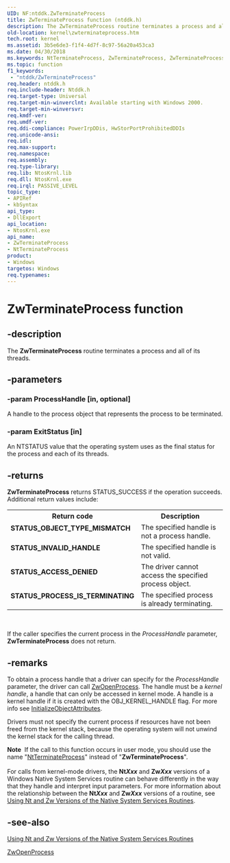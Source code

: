 ```yaml
---
UID: NF:ntddk.ZwTerminateProcess
title: ZwTerminateProcess function (ntddk.h)
description: The ZwTerminateProcess routine terminates a process and all of its threads.
old-location: kernel\zwterminateprocess.htm
tech.root: kernel
ms.assetid: 3b5e6de3-f1f4-4d7f-8c97-56a20a453ca3
ms.date: 04/30/2018
ms.keywords: NtTerminateProcess, ZwTerminateProcess, ZwTerminateProcess routine [Kernel-Mode Driver Architecture], k111_72c76674-5372-4662-9097-53d850d49afe.xml, kernel.zwterminateprocess, ntddk/NtTerminateProcess, ntddk/ZwTerminateProcess
ms.topic: function
f1_keywords:
 - "ntddk/ZwTerminateProcess"
req.header: ntddk.h
req.include-header: Ntddk.h
req.target-type: Universal
req.target-min-winverclnt: Available starting with Windows 2000.
req.target-min-winversvr: 
req.kmdf-ver: 
req.umdf-ver: 
req.ddi-compliance: PowerIrpDDis, HwStorPortProhibitedDDIs
req.unicode-ansi: 
req.idl: 
req.max-support: 
req.namespace: 
req.assembly: 
req.type-library: 
req.lib: NtosKrnl.lib
req.dll: NtosKrnl.exe
req.irql: PASSIVE_LEVEL
topic_type:
- APIRef
- kbSyntax
api_type:
- DllExport
api_location:
- NtosKrnl.exe
api_name:
- ZwTerminateProcess
- NtTerminateProcess
product:
- Windows
targetos: Windows
req.typenames: 
---
```


# ZwTerminateProcess function


## -description


The <b>ZwTerminateProcess</b> routine terminates a process and all of its threads.


## -parameters




### -param ProcessHandle [in, optional]

A handle to the process object that represents the process to be terminated. 


### -param ExitStatus [in]

An NTSTATUS value that the operating system uses as the final status for the process and each of its threads. 


## -returns



<b>ZwTerminateProcess</b> returns STATUS_SUCCESS if the operation succeeds. Additional return values include:

<table>
<tr>
<th>Return code</th>
<th>Description</th>
</tr>
<tr>
<td width="40%">
<dl>
<dt><b>STATUS_OBJECT_TYPE_MISMATCH</b></dt>
</dl>
</td>
<td width="60%">
The specified handle is not a process handle.

</td>
</tr>
<tr>
<td width="40%">
<dl>
<dt><b>STATUS_INVALID_HANDLE</b></dt>
</dl>
</td>
<td width="60%">
The specified handle is not valid.

</td>
</tr>
<tr>
<td width="40%">
<dl>
<dt><b>STATUS_ACCESS_DENIED</b></dt>
</dl>
</td>
<td width="60%">
The driver cannot access the specified process object.

</td>
</tr>
<tr>
<td width="40%">
<dl>
<dt><b>STATUS_PROCESS_IS_TERMINATING</b></dt>
</dl>
</td>
<td width="60%">
The specified process is already terminating. 

</td>
</tr>
</table>
 

If the caller specifies the current process in the <i>ProcessHandle</i> parameter, <b>ZwTerminateProcess</b> does not return.




## -remarks



To obtain a process handle that a driver can specify for the <i>ProcessHandle</i> parameter, the driver can call <a href="https://docs.microsoft.com/windows-hardware/drivers/ddi/ntddk/nf-ntddk-ntopenprocess">ZwOpenProcess</a>. The handle must be a *kernel handle*, a handle that can only be accessed in kernel mode. A handle is a kernel handle if it is created with the OBJ_KERNEL_HANDLE flag. For more info see [InitializeObjectAttributes](https://docs.microsoft.com/windows-hardware/drivers/ddi/wudfwdm/nf-wudfwdm-initializeobjectattributes).

Drivers must not specify the current process if resources have not been freed from the kernel stack, because the operating system will not unwind the kernel stack for the calling thread.

<div class="alert"><b>Note</b>  If the call to this function occurs in user mode, you should use the name "<a href="https://docs.microsoft.com/windows-hardware/drivers/ddi/ntddk/nf-ntddk-zwterminateprocess">NtTerminateProcess</a>" instead of "<b>ZwTerminateProcess</b>".</div>
<div> </div>
For calls from kernel-mode drivers, the <b>Nt<i>Xxx</i></b> and <b>Zw<i>Xxx</i></b> versions of a Windows Native System Services routine can behave differently in the way that they handle and interpret input parameters. For more information about the relationship between the <b>Nt<i>Xxx</i></b> and <b>Zw<i>Xxx</i></b> versions of a routine, see <a href="https://docs.microsoft.com/windows-hardware/drivers/kernel/using-nt-and-zw-versions-of-the-native-system-services-routines">Using Nt and Zw Versions of the Native System Services Routines</a>.




## -see-also




<a href="https://docs.microsoft.com/windows-hardware/drivers/kernel/using-nt-and-zw-versions-of-the-native-system-services-routines">Using Nt and Zw Versions of the Native System Services Routines</a>



<a href="https://docs.microsoft.com/windows-hardware/drivers/ddi/ntddk/nf-ntddk-ntopenprocess">ZwOpenProcess</a>
 

 

